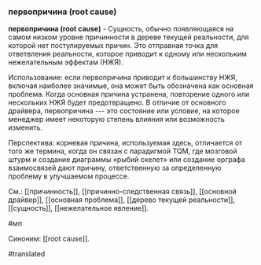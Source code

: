 ### первопричина (root cause)

**первопричина (root cause)** - Сущность, обычно появляющаяся на самом низком уровне причинности в дереве текущей реальности, для которой нет постулируемых причин. Это отправная точка для ответвления реальности, которое приводит к одному или нескольким нежелательным эффектам (НЖЯ).

Использование: если первопричина приводит к большинству НЖЯ, включая наиболее значимые, она может быть обозначена как основная проблема. Когда основная причина устранена, повторение одного или нескольких НЖЯ будет предотвращено. В отличие от основного драйвера, первопричина --- это состояние или условие, на которое менеджер имеет некоторую степень влияния или возможность изменить.

Перспектива: корневая причина, используемая здесь, отличается от того же термина, когда он связан с парадигмой TQM, где мозговой штурм и создание диаграммы «рыбий скелет» или создание орграфа взаимосвязей дают причину, ответственную за определенную проблему в улучшаемом процессе.

См.: [[причинность]], [[причинно-следственная связь]], [[основной драйвер]], [[основная проблема]], [[дерево текущей реальности]], [[сущность]], [[нежелательное явление]].

#мп

Синоним: [[root cause]].

#translated

